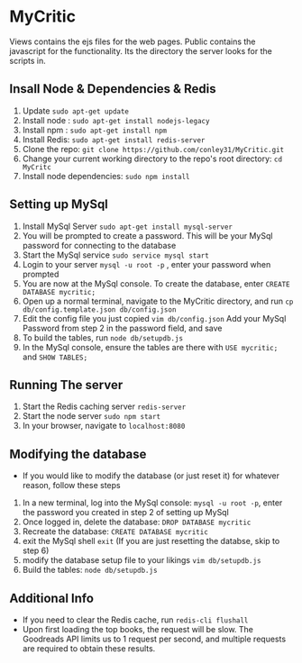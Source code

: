 # MyCritic

Views contains the ejs files for the web pages.
Public contains the javascript for the functionality. Its the directory the server looks for the scripts in. 

## Insall Node & Dependencies & Redis
1. Update `sudo apt-get update`
2. Install node : `sudo apt-get install nodejs-legacy`
3. Install npm : `sudo apt-get install npm`
4. Install Redis: `sudo apt-get install redis-server`
5. Clone the repo: `git clone https://github.com/conley31/MyCritic.git`
6. Change your current working directory to the repo's root directory: `cd MyCritc`
7. Install node dependencies: `sudo npm install`

## Setting up MySql
1. Install MySql Server `sudo apt-get install mysql-server`
2. You will be prompted to create a password. This will be your MySql password for connecting to the database
3. Start the MySql service `sudo service mysql start`
4. Login to your server `mysql -u root -p` , enter your password when prompted
5. You are now at the MySql console. To create the database, enter `CREATE DATABASE mycritic;`
6. Open up a normal terminal, navigate to the MyCritic directory, and run `cp db/config.template.json db/config.json`
7. Edit the config file you just copied `vim db/config.json` Add your MySql Password from step 2 in the password field, and save
8. To build the tables, run `node db/setupdb.js`
9. In the MySql console, ensure the tables are there with `USE mycritic;` and `SHOW TABLES;`

## Running The server
1. Start the Redis caching server `redis-server`
2. Start the node server `sudo npm start`
3. In your browser, navigate to `localhost:8080`

## Modifying the database
* If you would like to modify the database (or just reset it) for whatever reason, follow these steps
1. In a new terminal, log into the MySql console: `mysql -u root -p`, enter the password you created in step 2 of setting up MySql
2. Once logged in, delete the database: `DROP DATABASE mycritic`
3. Recreate the database: `CREATE DATABASE mycritic`
4. exit the MySql shell `exit`
(If you are just resetting the databse, skip to step 6)
5. modify the database setup file to your likings `vim db/setupdb.js`
6. Build the tables: `node db/setupdb.js`

## Additional Info
* If you need to clear the Redis cache, run `redis-cli flushall`
* Upon first loading the top books, the request will be slow. The Goodreads API limits us to 1 request per second, and multiple requests are required to obtain these results.


